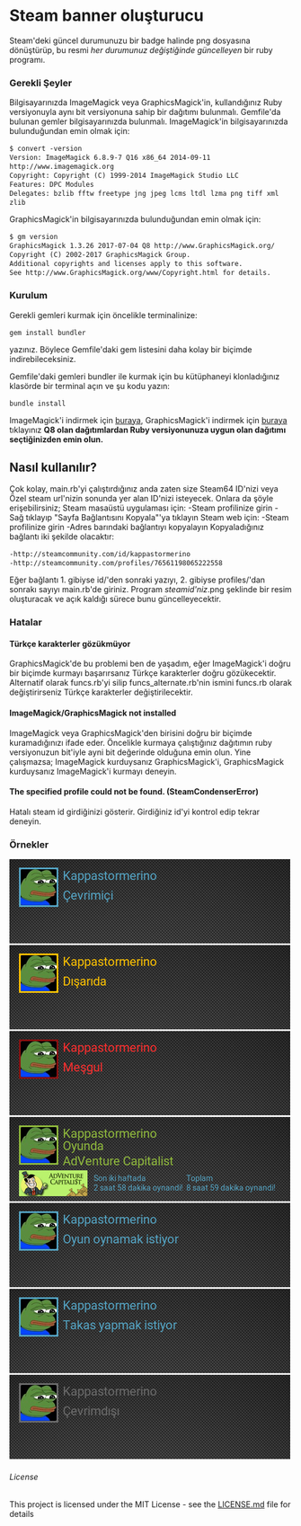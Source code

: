 ﻿# Steam banner oluşturucu
Steam'deki güncel durumunuzu bir badge halinde png dosyasına dönüştürüp, bu resmi *her durumunuz değiştiğinde güncelleyen* bir ruby programı.

### Gerekli Şeyler
Bilgisayarınızda ImageMagick veya GraphicsMagick'in, kullandığınız Ruby versiyonuyla aynı bit versiyonuna sahip bir dağıtımı bulunmalı.
Gemfile'da bulunan gemler bilgisayarınızda bulunmalı.
ImageMagick'in bilgisayarınızda bulunduğundan emin olmak için:
```
$ convert -version
Version: ImageMagick 6.8.9-7 Q16 x86_64 2014-09-11 http://www.imagemagick.org
Copyright: Copyright (C) 1999-2014 ImageMagick Studio LLC
Features: DPC Modules
Delegates: bzlib fftw freetype jng jpeg lcms ltdl lzma png tiff xml zlib
```

GraphicsMagick'in bilgisayarınızda bulunduğundan emin olmak için:
```
$ gm version
GraphicsMagick 1.3.26 2017-07-04 Q8 http://www.GraphicsMagick.org/
Copyright (C) 2002-2017 GraphicsMagick Group.
Additional copyrights and licenses apply to this software.
See http://www.GraphicsMagick.org/www/Copyright.html for details.
```

### Kurulum
Gerekli gemleri kurmak için öncelikle terminalinize:
```
gem install bundler
```
yazınız. Böylece Gemfile'daki gem listesini daha kolay bir biçimde indirebileceksiniz.

Gemfile'daki gemleri bundler ile kurmak için bu kütüphaneyi klonladığınız klasörde bir terminal açın ve şu kodu yazın:
```
bundle install
```
ImageMagick'i indirmek için [buraya](https://www.imagemagick.org/script/download.php),
GraphicsMagick'i indirmek için [buraya](http://www.graphicsmagick.org/download.html) tıklayınız
**Q8 olan dağıtımlardan Ruby versiyonunuza uygun olan dağıtımı seçtiğinizden emin olun.**
## Nasıl kullanılır?
Çok kolay, main.rb'yi çalıştırdığınız anda zaten size Steam64 ID'nizi veya Özel steam url'nizin sonunda yer alan ID'nizi isteyecek.
Onlara da şöyle erişebilirsiniz;
Steam masaüstü uygulaması için:
-Steam profilinize girin
-Sağ tıklayıp "Sayfa Bağlantısını Kopyala"'ya tıklayın
Steam web için:
-Steam profilinize girin
-Adres barındaki bağlantıyı kopyalayın
Kopyaladığınız bağlantı iki şekilde olacaktır:
```
-http://steamcommunity.com/id/kappastormerino
-http://steamcommunity.com/profiles/76561198065222558
```
Eğer bağlantı 1. gibiyse id/'den sonraki yazıyı, 2. gibiyse profiles/'dan sonrakı sayıyı main.rb'de giriniz.
Program *steamid'niz*.png şeklinde bir resim oluşturacak ve açık kaldığı sürece bunu güncelleyecektir.
### Hatalar
#### Türkçe karakterler gözükmüyor
GraphicsMagick'de bu problemi ben de yaşadım, eğer ImageMagick'i doğru bir biçimde kurmayı başarırsanız Türkçe karakterler doğru gözükecektir.
Alternatif olarak funcs.rb'yi silip funcs_alternate.rb'nin ismini funcs.rb olarak değiştirirseniz Türkçe karakterler değiştirilecektir.
#### ImageMagick/GraphicsMagick not installed
ImageMagick veya GraphicsMagick'den birisini doğru bir biçimde kuramadığınızı ifade eder.
Öncelikle kurmaya çalıştığınız dağıtımın ruby versiyonuzun bit'iyle ayni bit değerinde olduğuna emin olun.
Yine çalışmazsa; ImageMagick kurduysanız GraphicsMagick'i, GraphicsMagick kurduysanız ImageMagick'i kurmayı deneyin.
#### The specified profile could not be found. (SteamCondenserError)
Hatalı steam id girdiğinizi gösterir. Girdiğiniz id'yi kontrol edip tekrar deneyin.
### Örnekler

![online](/examples/online.png?raw=true)
![away](/examples/away.png?raw=true)
![busy](/examples/busy.png?raw=true)
![ingame](/examples/ingame.png?raw=true)
![lookingtoplay](/examples/lookingtoplay.png?raw=true)
![lookingtotrade](/examples/lookingtotrade.png?raw=true)
![offline](/examples/offline.png?raw=true)
###### License

This project is licensed under the MIT License - see the [LICENSE.md](LICENSE.md) file for details
